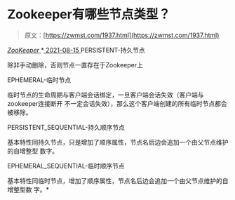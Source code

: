 <!--yml
category: 未分类
date: 0001-01-01 00:00:00
--->

# Zookeeper有哪些节点类型？

> 原文：[https://zwmst.com/1937.html](https://zwmst.com/1937.html)

   [ *ZooKeeper* ](https://zwmst.com/zookeeper)*[ <time datetime="2021-08-15T16:54:54+08:00"> 2021-08-15 </time> ](https://zwmst.com/1937.html)  PERSISTENT-持久节点

除非手动删除，否则节点一直存在于Zookeeper上

EPHEMERAL-临时节点

临时节点的生命周期与客户端会话绑定，一旦客户端会话失效（客户端与zookeeper连接断开 不一定会话失效），那么这个客户端创建的所有临时节点都会被移除。

PERSISTENT_SEQUENTIAL-持久顺序节点

基本特性同持久节点，只是增加了顺序属性，节点名后边会追加一个由父节点维护的自增整型 数字。

EPHEMERAL_SEQUENTIAL-临时顺序节点

基本特性同临时节点，增加了顺序属性，节点名后边会追加一个由父节点维护的自增整型数 字。*